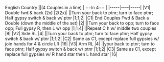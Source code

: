 English Country
||(4 Couples in a line) | ==In 4== |
|-----|----|-----|
|V1| Double fwd & back (2x) |2(2x)|
||Turn your back to ptnr; turn to face ptnr; Half gypsy switch & back w/ ptnr |1;1;2|
|C1| End Couples Fwd & Back a Double (down the middle of the set) |2|
||Turn your back to opp; turn to face opp; Full gypsy R, then L w/ opp |1;1;4|
||Repeat C h w/ middle two couples |8|
|V2| Side RL |4|
||Turn your back to ptnr; turn to face ptnr; Half gypsy switch & back w/ ptnr |1;1;2|
|C2| Same as C1, except replace full gypsies w/ join hands for 4 & circle LR |16|
|V3| Arm RL |4|
||your back to ptnr; turn to face ptnr; Half gypsy switch & back w/ ptnr |1;1;2|
|C3| Same as C1, except replace full gypsies w/ R hand star then L hand star |16|
